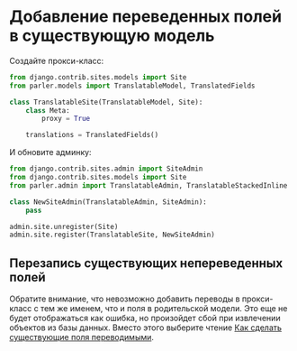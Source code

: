# Добавление переведенных полей в существующую модель

Создайте прокси-класс:

```python
from django.contrib.sites.models import Site
from parler.models import TranslatableModel, TranslatedFields

class TranslatableSite(TranslatableModel, Site):
    class Meta:
        proxy = True

    translations = TranslatedFields()
```

И обновите админку:

```python
from django.contrib.sites.admin import SiteAdmin
from django.contrib.sites.models import Site
from parler.admin import TranslatableAdmin, TranslatableStackedInline

class NewSiteAdmin(TranslatableAdmin, SiteAdmin):
    pass

admin.site.unregister(Site)
admin.site.register(TranslatableSite, NewSiteAdmin)
```

## Перезапись существующих непереведенных полей

Обратите внимание, что невозможно добавить переводы в прокси-класс с тем же именем, что и поля в родительской модели. Это еще не будет отображаться как ошибка, но произойдет сбой при извлечении объектов из базы данных. Вместо этого выберите чтение [Как сделать существующие поля переводимыми](delaem-sushestvuyushie-polya-perevodimymi.md).
